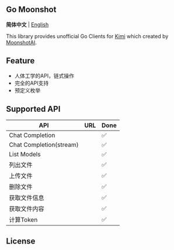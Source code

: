 ## Go Moonshot

**简体中文** | [English](README_en.md)

This library provides unofficial Go Clients for [Kimi](https://kimi.moonshot.cn) which created by [MoonshotAI](https://moonshot.cn).

## Feature

- 人体工学的API，链式操作
- 完全的API支持
- 预定义枚举

## Supported API

| API                     | URL | Done |
|-------------------------|-----|------|
| Chat Completion         |     | ✅    |
| Chat Completion(stream) |     | ✅    |
| List Models             |     | ✅    |
| 列出文件                    |     | ✅    |
| 上传文件                    |     | ✅    |
| 删除文件                    |     | ✅    |
| 获取文件信息                  |     | ✅    |
| 获取文件内容                  |     | ✅    |
| 计算Token                 |     | ✅    |

## License
